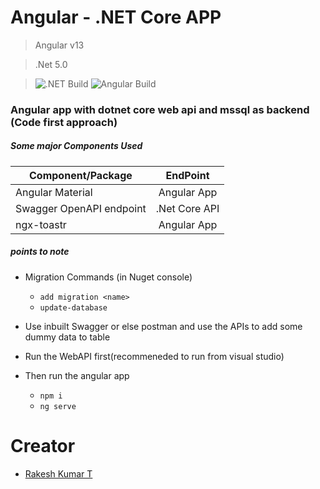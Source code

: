 # Angular - .NET Core APP

> Angular v13

> .Net 5.0

> ![.NET Build](https://github.com/rakesh-kumar-t/jwtAuth-Angular-DotnetCore/workflows/.NET/badge.svg)
> ![Angular Build](https://github.com/rakesh-kumar-t/jwtAuth-Angular-DotnetCore/workflows/Angular%20Build/badge.svg)

### Angular app with dotnet core web api and mssql as backend (Code first approach)

##### Some major Components Used

| Component/Package        |   EndPoint    |
| ------------------------ | :-----------: |
| Angular Material         |  Angular App  |
| Swagger OpenAPI endpoint | .Net Core API |
| ngx-toastr               |  Angular App  |

##### _points to note_

- Migration Commands (in Nuget console)
  - `add migration <name>`
  - `update-database`
- Use inbuilt Swagger or else postman and use the APIs to add some dummy data to table
- Run the WebAPI first(recommeneded to run from visual studio)
- Then run the angular app

  - `npm i`
  - `ng serve`

# Creator

- [Rakesh Kumar T](https://github.com/rakesh-kumar-t)

